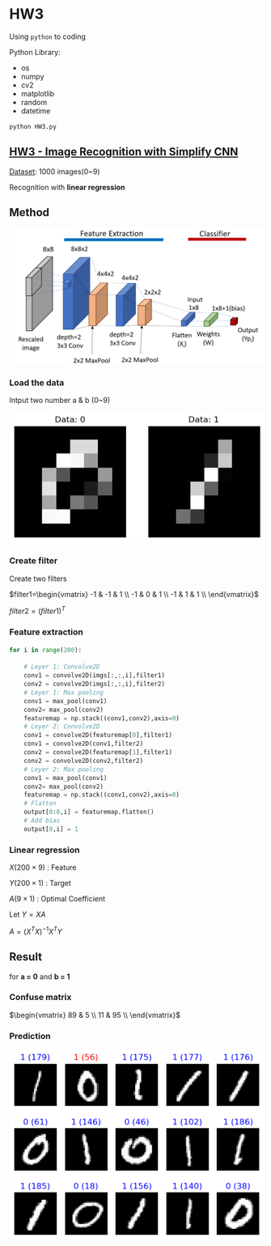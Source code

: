 # HW3

Using ``python`` to coding

Python Library:

* os
* numpy
* cv2
* matplotlib
* random
* datetime

```cmd
python HW3.py
```

## [HW3 - Image Recognition with Simplify CNN](HW3.ipynb)

[Dataset](https://mailntustedutw-my.sharepoint.com/:u:/g/personal/m11107309_ms_ntust_edu_tw/EfS2C1MOel5LpJ5J_ZUmngIBVGiOgaJuz0m4zxXDFwkSGw?e=IC6BPw): 1000 images(0~9)

Recognition with **linear regression**

## Method

![image](images/method.png)

### Load the data

Intput two number a & b (0~9)

![image](images/data.png)

### Create filter

Create two filters

$filter1=\begin{vmatrix}
-1  & -1 & 1   \\
-1  & 0  & 1   \\
-1  & 1  & 1   \\
\end{vmatrix}$

$filter2 = (filter1)^T$

### Feature extraction

```python
for i in range(200):

    # Leyer 1: Convolve2D
    conv1 = convolve2D(imgs[:,:,i],filter1)
    conv2 = convolve2D(imgs[:,:,i],filter2)
    # Leyer 1: Max pooling
    conv1 = max_pool(conv1)
    conv2= max_pool(conv2)
    featuremap = np.stack((conv1,conv2),axis=0)
    # Leyer 2: Convolve2D
    conv1 = convolve2D(featuremap[0],filter1)
    conv1 = convolve2D(conv1,filter2)
    conv2 = convolve2D(featuremap[1],filter1)
    conv2 = convolve2D(conv2,filter2)
    # Leyer 2: Max pooling
    conv1 = max_pool(conv1)
    conv2= max_pool(conv2)
    featuremap = np.stack((conv1,conv2),axis=0)
    # Flatten
    output[0:8,i] = featuremap.flatten()
    # Add bias
    output[8,i] = 1
```

### Linear regression

$X(200\times9)$ : Feature

$Y(200\times1)$ : Target

$A(9\times1)$ : Optimal Coefficient

Let $Y=XA$

$A=(X^TX)^{-1}X^TY$

## Result

for **a = 0** and **b = 1**

### Confuse matrix

$\begin{vmatrix}
89  & 5  \\
11  & 95  \\
\end{vmatrix}$

### Prediction

![image](images/result.png)
